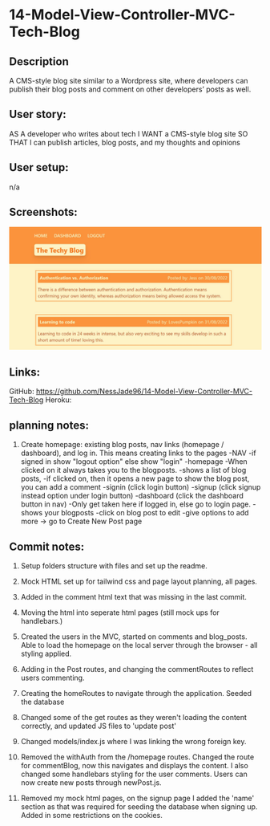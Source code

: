 # 14-Model-View-Controller-MVC-Tech-Blog
## Description
A CMS-style blog site similar to a Wordpress site, where developers can publish their blog posts and comment on other developers’ posts as well.

## User story:
AS A developer who writes about tech
I WANT a CMS-style blog site
SO THAT I can publish articles, blog posts, and my thoughts and opinions

## User setup:
n/a 

## Screenshots:

![image](./public/images/Homepage.jpg)

## Links:

GitHub: https://github.com/NessJade96/14-Model-View-Controller-MVC-Tech-Blog
Heroku: 

## planning notes: 
1. Create homepage: existing blog posts, nav links (homepage / dashboard), and log in. This means creating links to the pages 
    -NAV
        -if signed in show "logout option" else show "login"
    -homepage
        -When clicked on it always takes you to the blogposts. 
        -shows a list of blog posts, 
            -if clicked on, then it opens a new page to show the blog post, you can add a comment
    -signin (click login button)
    -signup (click signup instead option under login button)
    -dashboard (click the dashboard button in nav)
        -Only get taken here if logged in, else go to login page. 
        -shows your blogposts 
            -click on blog post to edit
            -give options to add more -> go to Create New Post page


## Commit notes:

1. Setup folders structure with files and set up the readme.

2. Mock HTML set up for tailwind css and page layout planning, all pages. 

3. Added in the comment html text that was missing in the last commit. 

4. Moving the html into seperate html pages (still mock ups for handlebars.)

5. Created the users in the MVC, started on comments and blog_posts. Able to load the homepage on the local server through the browser - all styling applied. 

6. Adding in the Post routes, and changing the commentRoutes to reflect users commenting. 

7. Creating the homeRoutes to navigate through the application. Seeded the database

8. Changed some of the get routes as they weren't loading the content correctly, and updated JS files to 'update post'

9. Changed models/index.js where I was linking the wrong foreign key. 

10. Removed the withAuth from the /homepage routes. Changed the route for  commentBlog, now this navigates and displays the content. I also changed some handlebars styling for the user comments. Users can now create new posts through newPost.js. 

11. Removed my mock html pages, on the signup page I added the 'name' section as that was required for seeding the database when signing up. Added in some restrictions on the cookies. 
